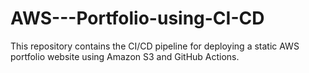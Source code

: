 # AWS---Portfolio-using-CI-CD
This repository contains the CI/CD pipeline for deploying a static AWS portfolio website using Amazon S3 and GitHub Actions.

